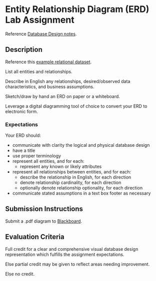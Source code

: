 # Entity Relationship Diagram (ERD) Lab Assignment

Reference [Database Design notes](https://github.com/gwu-business/istm-4121/blob/master/notes/database-design.md#instructional-modules).

## Description

Reference this [example relational dataset](https://github.com/gwu-business/radio-data/tree/master/data).

List all entities and relationships.

Describe in English
    any relationships,
    desired/observed data characteristics,
    and business assumptions.

Sketch/draw by hand an ERD on paper or a whiteboard.

Leverage a digital diagramming tool of choice to convert your ERD to electronic form.

### Expectations

Your ERD should:

 + communicate with clarity the logical and physical database design
 + have a title
 + use proper terminology
 + represent all entities, and for each:
   + represent any known or likely attributes
 + represent all relationships between entities, and for each:
   + describe the relationship in English, for each direction
   + denote relationship cardinality, for each direction
   + optionally denote relationship optionality, for each direction
 + communicate stated assumptions in a text box footer as necessary

## Submission Instructions

Submit a .pdf diagram to [Blackboard](https://blackboard.gwu.edu/webapps/assignment/uploadAssignment?content_id=_6900022_1&course_id=_260292_1&assign_group_id=&mode=cpview).

## Evaluation Criteria

Full credit for a clear and comprehensive visual database design representation which fulfills the assignment expectations.

Else partial credit may be given to reflect areas needing improvement.

Else no credit.

